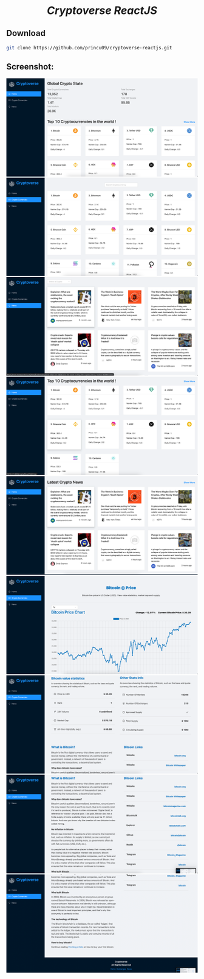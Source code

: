 <h1 align="center" style="font-style:italic;">Cryptoverse ReactJS</h1>

## Download

```sh
git clone https://github.com/princu09/cryptoverse-reactjs.git
```

## Screenshot:

![screen Shot 1](./ss/1.png)
![screen Shot 2](./ss/2.png)
![screen Shot 3](./ss/3.png)
![screen Shot 4](./ss/4.png)
![screen Shot 5](./ss/5.png)
![screen Shot 6](./ss/6.png)
![screen Shot 7](./ss/7.png)
![screen Shot 8](./ss/8.png)
![screen Shot 9](./ss/9.png)
